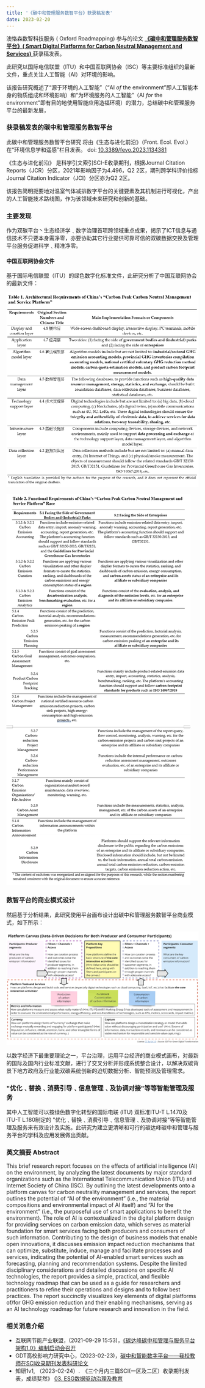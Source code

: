 ```yaml
---
title: '《碳中和管理服务数智平台》获录稿发表'
date: 2023-02-20
---
```


澳恪森数智科技服务 ( Oxford Roadmapping) 参与的论文 [**《碳中和管理服务数智平台》( Smart Digital Platforms for Carbon Neutral Management and Services)** ](https://www.frontiersin.org/articles/10.3389/fevo.2023.1134381/abstract) 获录稿发表。 

此研究以国际电信联盟（ITU）和中国互联网协会（ISC）等主要标准组织的最新文件，重点关注人工智能（AI）对环境的影响。

该报告研究概述了“源于环境的人工智能”（“AI _of_ the environment”即人工智能本身的物质组成和环境影响）和“为环境服务的人工智能”（AI _for_ the environment”即有目的地使用智能应用造福环境）的潜力，总结碳中和管理服务平台的最新发展，

<!--more-->

### 获录稿发表的碳中和管理服务数智平台

此碳中和管理服务数智平台研究 将由《生态与进化前沿》（Front. Ecol. Evol.）在“环境信息学和遥感”栏目发表。 doi: [10.3389/fevo.2023.1134381](https://www.frontiersin.org/articles/10.3389/fevo.2023.1134381/abstract)

《生态与进化前沿》 是科学引文索引SCI-E收录期刊，根据Journal Citation Reports（JCR）分区，2021年影响因子为4.496，Q2 2区，期刊跨学科评价指标Journal Citation Indicator（JCI）分区亦为Q2 2区。

该报告简明扼要地对温室气体减排数字平台的关键要素及其机制进行可视化，产出的人工智能技术路线图，作为该领域未来研究和创新的基础。

### 主要发现
作为双碳平台丶生态经济学﹑数字治理首项跨领域重点成果，揭示了ICT信息与通信技术不只要本身需净零，亦要协助其它行业提供可靠可信的双碳数据交换及管理平台服务促进科学﹑精准净零。

####  中国互联网协会文件
基于国际电信联盟（ITU）的绿色数字化标准文件，此研究分析了中国互联网协会的最新文件：

![ISoC_cn2023_arch_req.webp](ISoC_cn2023_arch_req.webp)

![ISoC_cn2023_func_req.webp](ISoC_cn2023_func_req.webp)


### 数智平台的商业模式设计

然后基于分析结果，此研究使用平台画布设计出碳中和管理服务数智平台商业模式，如下所示：

![featured.jpg](./featured.png)

以数字经济下最重要理论之一，平台治理，运用平台经济的商业模式画布，对最新的国际及国内行业标准文献，进行了交叉分析并形成系统整合设计，以解决双碳背景下地方政府及行业能双碳系统创新的迫切数据分析、智能预测及管理需求。

### "优化﹑替换﹑消费引导﹑信息管理﹑及协调对接"等等智能管理及服务

其中人工智能可以按绿色数字化转型的国际电联 (ITU) 双标准ITU-T L.1470及ITU-T L.180制定的 "优化﹑替换﹑消费引导﹑信息管理﹑及协调对接"等等智能管理及服务来有效设计及实施。此研究为建立更清晰和可行的碳达峰碳中和管理与服务平台的学科及应用发展做出贡献。

### 英文摘要  Abstract

This brief research report focuses on the effects of artificial intelligence (AI) on the environment, by analyzing the latest documents by major standard organizations such as the International Telecommunication Union (ITU) and Internet Society of China (ISC). By outlining the latest developments onto a platform canvas for carbon neutrality management and services, the report outlines the potential of “AI of the environment” (i.e., the material compositions and environmental impact of AI itself) and “AI for the environment” (i.e., the purposeful use of smart applications to benefit the environment). The role of AI is contextualized in the digital platform design for providing services on carbon emission data, which serves as material foundation for smart services facing both producers and consumers of such information. Contributing to the design of business models that enable open innovations, it discusses emission impact reduction mechanisms that can optimize, substitute, induce, manage and facilitate processes and services, indicating the potential of AI-enabled smart services such as forecasting, planning and recommendation systems. Despite the limited disciplinary considerations and detailed discussions on specific AI technologies, the report provides a simple, practical, and flexible technology roadmap that can be used as a guide for researchers and practitioners to refine their operations and designs and to follow best practices. The report succinctly visualizes key elements of digital platforms of/for GHG emission reduction and their enabling mechanisms, serving as an AI technology roadmap for future research and innovation in the field.


### 相关消息介绍

* 互联网节能产业联盟，(2021-09-29 15:53)，[《碳达峰碳中和管理与服务平台架构1.0》编制启动会召开](https://mp.weixin.qq.com/s?src=11&timestamp=1679462497&ver=4421&signature=aLlW5pQNyLxZlqnt08F6GRoV7OI73ZqiJzqFu0k*uxpZZlUqeX1sEMhgDUsIp4DzDGEP3WZzR6aM-TtP48yEi9h*ll8TJqQ8WOzdCtxCAT0h4xAoLHkC4DO9K5xboUad&new=1)
*  GDT高校影响力研究中心，(2023-02-23)，[碳中和智能数字平台——我校教师在SCI收录期刊发表科研论文](https://mp.weixin.qq.com/s?src=11&timestamp=1679462520&ver=4421&signature=P6rCLfVU9rhMdHQD1h1KOGG0InuWpYosPHY56bMxyZqK2OYpbmGanlnCbbBxlUbaaivh47rzV54P250KFIbyCsBDe-vINg2kg0HMqjU2f9qNyEmkhSaZw7xbXabX-vtn&new=1)
*  知研1v1,  （2023-02-24）.　《三个月内三篇SCI(一区及二区）收录期刊发表，成绩斐然》 [03. ESG数据驱动治理及教育](https://mp.weixin.qq.com/s?src=11&timestamp=1679377034&ver=4419&signature=58rspt51riDaR40jvggKb7MvePyHPP3j0uR0cLd2acMEJsEzW2094fT63kp-SKdgx*ORo6w1YEtlkh3eg48VOxVKMBasEFW1A-Xd4OC31j3t2JoChGuMHv-2IOxJnnDQ&new=1)


